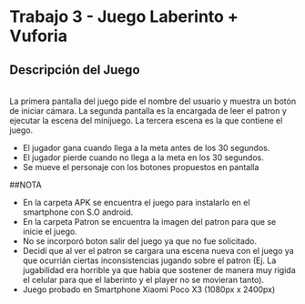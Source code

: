 # Trabajo 3 - Juego Laberinto + Vuforia
## Descripción del Juego
<br>La primera pantalla del juego pide el nombre del usuario y muestra un botón de iniciar cámara. La segunda pantalla es la encargada de leer el patron y ejecutar la escena del minijuego. La tercera escena es la que contiene el juego.
- El jugador gana cuando llega a la meta antes de los 30 segundos.
- El jugador pierde cuando no llega a la meta en los 30 segundos.
- Se mueve el personaje con los botones propuestos en pantalla

##NOTA
- En la carpeta APK se encuentra el juego para instalarlo en el smartphone con S.O android.
- En la carpeta Patron se encuentra la imagen del patron para que se inicie el juego.
- No se incorporó boton salir del juego ya que no fue solicitado.
- Decidí que al ver el patron se cargara una escena nueva con el juego ya que ocurrián ciertas inconsistencias jugando sobre el patron (Ej. La jugabilidad era horrible ya que habia que sostener de manera muy rigida el celular para que el laberinto y el player no se movieran tanto).
- Juego probado en Smartphone Xiaomi Poco X3 (1080px x 2400px)
  